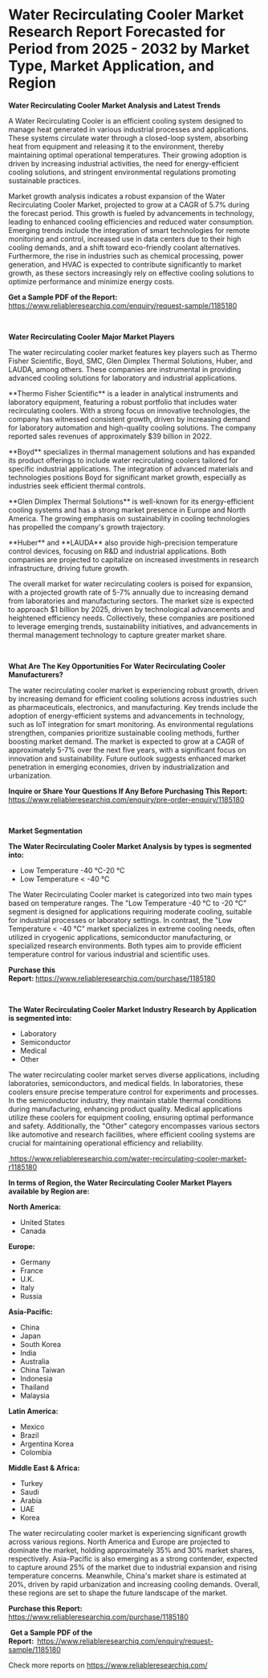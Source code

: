 <p><h1>Water Recirculating Cooler Market Research Report Forecasted for Period from 2025 -  2032 by Market Type, Market Application, and Region</h1></p><p><strong>Water Recirculating Cooler Market Analysis and Latest Trends</strong></p>
<p><p>A Water Recirculating Cooler is an efficient cooling system designed to manage heat generated in various industrial processes and applications. These systems circulate water through a closed-loop system, absorbing heat from equipment and releasing it to the environment, thereby maintaining optimal operational temperatures. Their growing adoption is driven by increasing industrial activities, the need for energy-efficient cooling solutions, and stringent environmental regulations promoting sustainable practices.</p><p>Market growth analysis indicates a robust expansion of the Water Recirculating Cooler Market, projected to grow at a CAGR of 5.7% during the forecast period. This growth is fueled by advancements in technology, leading to enhanced cooling efficiencies and reduced water consumption. Emerging trends include the integration of smart technologies for remote monitoring and control, increased use in data centers due to their high cooling demands, and a shift toward eco-friendly coolant alternatives. Furthermore, the rise in industries such as chemical processing, power generation, and HVAC is expected to contribute significantly to market growth, as these sectors increasingly rely on effective cooling solutions to optimize performance and minimize energy costs.</p></p>
<p><strong>Get a Sample PDF of the Report:&nbsp;</strong> <a href="https://www.reliableresearchiq.com/enquiry/request-sample/1185180?utm_campaign=2638&utm_medium=2&utm_source=Github&utm_content=ia&utm_term=28022025&utm_id=water-recirculating-cooler">https://www.reliableresearchiq.com/enquiry/request-sample/1185180</a></p>
<p>&nbsp;</p>
<p><strong>Water Recirculating Cooler Major Market Players</strong></p>
<p><p>The water recirculating cooler market features key players such as Thermo Fisher Scientific, Boyd, SMC, Glen Dimplex Thermal Solutions, Huber, and LAUDA, among others. These companies are instrumental in providing advanced cooling solutions for laboratory and industrial applications.</p><p>**Thermo Fisher Scientific** is a leader in analytical instruments and laboratory equipment, featuring a robust portfolio that includes water recirculating coolers. With a strong focus on innovative technologies, the company has witnessed consistent growth, driven by increasing demand for laboratory automation and high-quality cooling solutions. The company reported sales revenues of approximately $39 billion in 2022.</p><p>**Boyd** specializes in thermal management solutions and has expanded its product offerings to include water recirculating coolers tailored for specific industrial applications. The integration of advanced materials and technologies positions Boyd for significant market growth, especially as industries seek efficient thermal controls.</p><p>**Glen Dimplex Thermal Solutions** is well-known for its energy-efficient cooling systems and has a strong market presence in Europe and North America. The growing emphasis on sustainability in cooling technologies has propelled the company's growth trajectory.</p><p>**Huber** and **LAUDA** also provide high-precision temperature control devices, focusing on R&D and industrial applications. Both companies are projected to capitalize on increased investments in research infrastructure, driving future growth.</p><p>The overall market for water recirculating coolers is poised for expansion, with a projected growth rate of 5-7% annually due to increasing demand from laboratories and manufacturing sectors. The market size is expected to approach $1 billion by 2025, driven by technological advancements and heightened efficiency needs. Collectively, these companies are positioned to leverage emerging trends, sustainability initiatives, and advancements in thermal management technology to capture greater market share.</p></p>
<p>&nbsp;</p>
<p><strong>What Are The Key Opportunities For Water Recirculating Cooler Manufacturers?</strong></p>
<p><p>The water recirculating cooler market is experiencing robust growth, driven by increasing demand for efficient cooling solutions across industries such as pharmaceuticals, electronics, and manufacturing. Key trends include the adoption of energy-efficient systems and advancements in technology, such as IoT integration for smart monitoring. As environmental regulations strengthen, companies prioritize sustainable cooling methods, further boosting market demand. The market is expected to grow at a CAGR of approximately 5-7% over the next five years, with a significant focus on innovation and sustainability. Future outlook suggests enhanced market penetration in emerging economies, driven by industrialization and urbanization.</p></p>
<p><strong>Inquire or Share Your Questions If Any Before Purchasing This Report:</strong> <a href="https://www.reliableresearchiq.com/enquiry/pre-order-enquiry/1185180?utm_campaign=2638&utm_medium=2&utm_source=Github&utm_content=ia&utm_term=28022025&utm_id=water-recirculating-cooler">https://www.reliableresearchiq.com/enquiry/pre-order-enquiry/1185180</a></p>
<p>&nbsp;</p>
<p><strong>Market Segmentation</strong></p>
<p><strong>The Water Recirculating Cooler Market Analysis by types is segmented into:</strong></p>
<p><ul><li>Low Temperature -40 °C-20 °C</li><li>Low Temperature < -40 °C</li></ul></p>
<p><p>The Water Recirculating Cooler market is categorized into two main types based on temperature ranges. The "Low Temperature -40 °C to -20 °C" segment is designed for applications requiring moderate cooling, suitable for industrial processes or laboratory settings. In contrast, the "Low Temperature < -40 °C" market specializes in extreme cooling needs, often utilized in cryogenic applications, semiconductor manufacturing, or specialized research environments. Both types aim to provide efficient temperature control for various industrial and scientific uses.</p></p>
<p><strong>Purchase this Report:&nbsp;</strong><a href="https://www.reliableresearchiq.com/purchase/1185180?utm_campaign=2638&utm_medium=2&utm_source=Github&utm_content=ia&utm_term=28022025&utm_id=water-recirculating-cooler">https://www.reliableresearchiq.com/purchase/1185180</a></p>
<p>&nbsp;</p>
<p><strong>The Water Recirculating Cooler Market Industry Research by Application is segmented into:</strong></p>
<p><ul><li>Laboratory</li><li>Semiconductor</li><li>Medical</li><li>Other</li></ul></p>
<p><p>The water recirculating cooler market serves diverse applications, including laboratories, semiconductors, and medical fields. In laboratories, these coolers ensure precise temperature control for experiments and processes. In the semiconductor industry, they maintain stable thermal conditions during manufacturing, enhancing product quality. Medical applications utilize these coolers for equipment cooling, ensuring optimal performance and safety. Additionally, the "Other" category encompasses various sectors like automotive and research facilities, where efficient cooling systems are crucial for maintaining operational efficiency and reliability.</p></p>
<p><a href="https://www.reliableresearchiq.com/water-recirculating-cooler-market-r1185180?utm_campaign=2638&utm_medium=2&utm_source=Github&utm_content=ia&utm_term=28022025&utm_id=water-recirculating-cooler">&nbsp;https://www.reliableresearchiq.com/water-recirculating-cooler-market-r1185180</a></p>
<p><strong>In terms of Region, the Water Recirculating Cooler Market Players available by Region are:</strong></p>
<p>
    <p> <strong> North America: </strong>
        <ul>
            <li>United States</li>
            <li>Canada</li>
        </ul>
        </p> 
    <p> <strong> Europe: </strong>
        <ul>
            <li>Germany</li>
            <li>France</li>
            <li>U.K.</li>
            <li>Italy</li>
            <li>Russia</li>
        </ul>
        </p> 
    <p> <strong> Asia-Pacific: </strong>
        <ul>
            <li>China</li>
            <li>Japan</li>
            <li>South Korea</li>
            <li>India</li>
            <li>Australia</li>
            <li>China Taiwan</li>
            <li>Indonesia</li>
            <li>Thailand</li>
            <li>Malaysia</li>
        </ul>
        </p> 
    <p> <strong> Latin America: </strong>
        <ul>
            <li>Mexico</li>
            <li>Brazil</li>
            <li>Argentina Korea</li>
            <li>Colombia</li>
        </ul>
        </p> 
    <p> <strong> Middle East & Africa: </strong>
        <ul>
            <li>Turkey</li>
            <li>Saudi</li>
            <li>Arabia</li>
            <li>UAE</li>
            <li>Korea</li>
        </ul>
    </p>
    </p>
<p><p>The water recirculating cooler market is experiencing significant growth across various regions. North America and Europe are projected to dominate the market, holding approximately 35% and 30% market shares, respectively. Asia-Pacific is also emerging as a strong contender, expected to capture around 25% of the market due to industrial expansion and rising temperature concerns. Meanwhile, China's market share is estimated at 20%, driven by rapid urbanization and increasing cooling demands. Overall, these regions are set to shape the future landscape of the market.</p></p>
<p><strong>Purchase this Report: </strong><a href="https://www.reliableresearchiq.com/purchase/1185180?utm_campaign=2638&utm_medium=2&utm_source=Github&utm_content=ia&utm_term=28022025&utm_id=water-recirculating-cooler">https://www.reliableresearchiq.com/purchase/1185180</a></p>
<p>&nbsp;<strong>Get a Sample PDF of the Report:&nbsp;&nbsp;</strong><a href="https://www.reliableresearchiq.com/enquiry/request-sample/1185180?utm_campaign=2638&utm_medium=2&utm_source=Github&utm_content=ia&utm_term=28022025&utm_id=water-recirculating-cooler">https://www.reliableresearchiq.com/enquiry/request-sample/1185180</a></p>
<p><strong></strong></p>
<p>Check more reports on <a href="https://www.reliableresearchiq.com/?utm_campaign=2638&utm_medium=2&utm_source=Github&utm_content=ia&utm_term=28022025&utm_id=water-recirculating-cooler">https://www.reliableresearchiq.com/</a></p>
